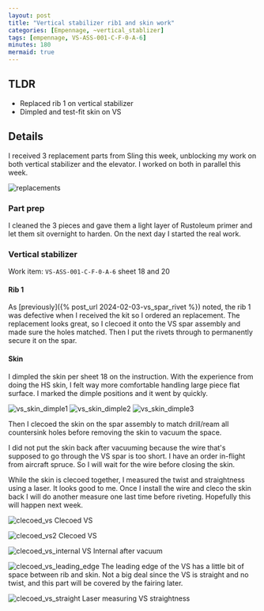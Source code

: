 ```yaml
---
layout: post
title: "Vertical stabilizer rib1 and skin work"
categories: [Empennage, ~vertical_stablizer]
tags: [empennage, VS-ASS-001-C-F-0-A-6]
minutes: 180
mermaid: true
---
```


## TLDR

- Replaced rib 1 on vertical stabilizer
- Dimpled and test-fit skin on VS

## Details

I received 3 replacement parts from Sling this week, unblocking my work on both vertical stabilizer and the elevator. I worked on both in parallel this week.

![replacements](/assets/img/20240208/replacement_parts.jpg)

### Part prep

I cleaned the 3 pieces and gave them a light layer of Rustoleum primer and let them sit overnight to harden. On the next day I started the real work.

### Vertical stabilizer

Work item: `VS-ASS-001-C-F-0-A-6` sheet 18 and 20

#### Rib 1

As [previously]({% post_url 2024-02-03-vs_spar_rivet %}) noted, the rib 1 was defective when I received the kit so I ordered an replacement. The replacement looks great, so I clecoed it onto the VS spar assembly and made sure the holes matched. Then I put the rivets through to permanently secure it on the spar.

#### Skin

I dimpled the skin per sheet 18 on the instruction. With the experience from doing the HS skin, I felt way more comfortable handling large piece flat surface. I marked the dimple positions and it went by quickly.

![vs_skin_dimple1](/assets/img/20240208/vs_skin_dimple1.jpg)
![vs_skin_dimple2](/assets/img/20240208/vs_skin_dimple2.jpg)
![vs_skin_dimple3](/assets/img/20240208/vs_skin_dimple3.jpg)

Then I clecoed the skin on the spar assembly to match drill/ream all countersink holes before removing the skin to vacuum the space.

I did not put the skin back after vacuuming because the wire that's supposed to go through the VS spar is too short. I have an order in-flight from aircraft spruce. So I will wait for the wire before closing the skin.

While the skin is clecoed together, I measured the twist and straightness using a laser. It looks good to me. Once I install the wire and cleco the skin back I will do another measure one last time before riveting. Hopefully this will happen next week.

![clecoed_vs](/assets/img/20240208/clecoed_vs.jpg)
Clecoed VS

![clecoed_vs2](/assets/img/20240208/clecoed_vs2.jpg)
Clecoed VS

![clecoed_vs_internal](/assets/img/20240208/vs_internal.jpg)
VS Internal after vacuum

![clecoed_vs_leading_edge](/assets/img/20240208/vs_leading_edge.jpg)
The leading edge of the VS has a little bit of space between rib and skin. Not a big deal since the VS is straight and no twist, and this part will be covered by the fairing later.

![clecoed_vs_straight](/assets/img/20240208/vs_straight.jpg)
Laser measuring VS straightness
